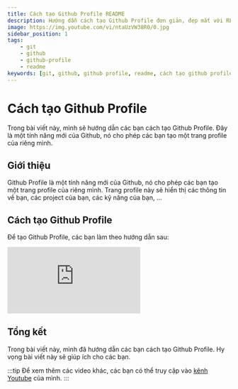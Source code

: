 ```yaml
---
title: Cách tạo Github Profile README
description: Hướng dẫn cách tạo Github Profile đơn giản, đẹp mắt với README cho người mới bắt đầu.
image: https://img.youtube.com/vi/ntaUzVW38R0/0.jpg
sidebar_position: 1
tags:
    - git
    - github
    - github-profile
    - readme
keywords: [git, github, github profile, readme, cách tạo github profile, hướng dẫn, tạo github profile, tạo readme, tạo github profile đơn giản, tạo github profile đẹp mắt, tạo github profile cho người mới bắt đầu]
---
```


# Cách tạo Github Profile

Trong bài viết này, mình sẽ hướng dẫn các bạn cách tạo Github Profile. Đây là một tính năng mới của Github, nó cho phép các bạn tạo một trang profile của riêng mình.

## Giới thiệu

Github Profile là một tính năng mới của Github, nó cho phép các bạn tạo một trang profile của riêng mình. Trang profile này sẽ hiển thị các thông tin về bạn, các project của bạn, các kỹ năng của bạn, ...

## Cách tạo Github Profile

Để tạo Github Profile, các bạn làm theo hướng dẫn sau:

<iframe class="video"
    src="https://www.youtube.com/embed/ntaUzVW38R0" 
    title="Cách tạo Github Profile" 
    frameborder="0" 
    allow="accelerometer; autoplay; clipboard-write; encrypted-media; gyroscope; picture-in-picture; web-share" allowfullscreen>
</iframe>

## Tổng kết

Trong bài viết này, mình đã hướng dẫn các bạn cách tạo Github Profile. Hy vọng bài viết này sẽ giúp ích cho các bạn.

:::tip
Để xem thêm các video khác, các bạn có thể truy cập vào [kênh Youtube](https://www.youtube.com/TienNguyen09) của mình.
:::